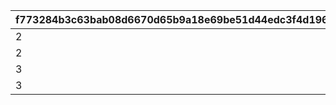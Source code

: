 |f773284b3c63bab08d6670d65b9a18e69be51d44edc3f4d196d3083aa308371c|d1f2f9d1336ae094e2941bbd0291eac8e2573e367ab303deef48294b12f75c86|365cab7f2dda4f42bcadda5a82a68b924f1c26a6b28c6d125a157dc87816b8bd|
| --- | --- | --- |
|2|208700|208701|
|2|210100|210101|
|3|208700|208702|
|3|210100|210102|